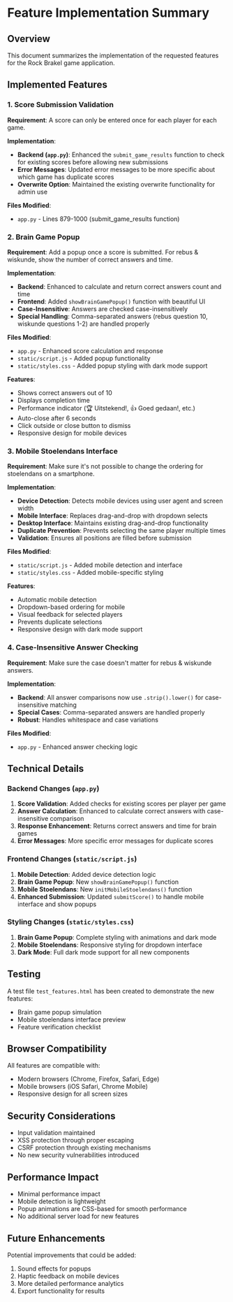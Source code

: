 # Feature Implementation Summary

## Overview
This document summarizes the implementation of the requested features for the Rock Brakel game application.

## Implemented Features

### 1. Score Submission Validation
**Requirement**: A score can only be entered once for each player for each game.

**Implementation**:
- **Backend (`app.py`)**: Enhanced the `submit_game_results` function to check for existing scores before allowing new submissions
- **Error Messages**: Updated error messages to be more specific about which game has duplicate scores
- **Overwrite Option**: Maintained the existing overwrite functionality for admin use

**Files Modified**:
- `app.py` - Lines 879-1000 (submit_game_results function)

### 2. Brain Game Popup
**Requirement**: Add a popup once a score is submitted. For rebus & wiskunde, show the number of correct answers and time.

**Implementation**:
- **Backend**: Enhanced to calculate and return correct answers count and time
- **Frontend**: Added `showBrainGamePopup()` function with beautiful UI
- **Case-Insensitive**: Answers are checked case-insensitively
- **Special Handling**: Comma-separated answers (rebus question 10, wiskunde questions 1-2) are handled properly

**Files Modified**:
- `app.py` - Enhanced score calculation and response
- `static/script.js` - Added popup functionality
- `static/styles.css` - Added popup styling with dark mode support

**Features**:
- Shows correct answers out of 10
- Displays completion time
- Performance indicator (🏆 Uitstekend!, 👍 Goed gedaan!, etc.)
- Auto-close after 6 seconds
- Click outside or close button to dismiss
- Responsive design for mobile devices

### 3. Mobile Stoelendans Interface
**Requirement**: Make sure it's not possible to change the ordering for stoelendans on a smartphone.

**Implementation**:
- **Device Detection**: Detects mobile devices using user agent and screen width
- **Mobile Interface**: Replaces drag-and-drop with dropdown selects
- **Desktop Interface**: Maintains existing drag-and-drop functionality
- **Duplicate Prevention**: Prevents selecting the same player multiple times
- **Validation**: Ensures all positions are filled before submission

**Files Modified**:
- `static/script.js` - Added mobile detection and interface
- `static/styles.css` - Added mobile-specific styling

**Features**:
- Automatic mobile detection
- Dropdown-based ordering for mobile
- Visual feedback for selected players
- Prevents duplicate selections
- Responsive design with dark mode support

### 4. Case-Insensitive Answer Checking
**Requirement**: Make sure the case doesn't matter for rebus & wiskunde answers.

**Implementation**:
- **Backend**: All answer comparisons now use `.strip().lower()` for case-insensitive matching
- **Special Cases**: Comma-separated answers are handled properly
- **Robust**: Handles whitespace and case variations

**Files Modified**:
- `app.py` - Enhanced answer checking logic

## Technical Details

### Backend Changes (`app.py`)
1. **Score Validation**: Added checks for existing scores per player per game
2. **Answer Calculation**: Enhanced to calculate correct answers with case-insensitive comparison
3. **Response Enhancement**: Returns correct answers and time for brain games
4. **Error Messages**: More specific error messages for duplicate scores

### Frontend Changes (`static/script.js`)
1. **Mobile Detection**: Added device detection logic
2. **Brain Game Popup**: New `showBrainGamePopup()` function
3. **Mobile Stoelendans**: New `initMobileStoelendans()` function
4. **Enhanced Submission**: Updated `submitScore()` to handle mobile interface and show popups

### Styling Changes (`static/styles.css`)
1. **Brain Game Popup**: Complete styling with animations and dark mode
2. **Mobile Stoelendans**: Responsive styling for dropdown interface
3. **Dark Mode**: Full dark mode support for all new components

## Testing

A test file `test_features.html` has been created to demonstrate the new features:
- Brain game popup simulation
- Mobile stoelendans interface preview
- Feature verification checklist

## Browser Compatibility

All features are compatible with:
- Modern browsers (Chrome, Firefox, Safari, Edge)
- Mobile browsers (iOS Safari, Chrome Mobile)
- Responsive design for all screen sizes

## Security Considerations

- Input validation maintained
- XSS protection through proper escaping
- CSRF protection through existing mechanisms
- No new security vulnerabilities introduced

## Performance Impact

- Minimal performance impact
- Mobile detection is lightweight
- Popup animations are CSS-based for smooth performance
- No additional server load for new features

## Future Enhancements

Potential improvements that could be added:
1. Sound effects for popups
2. Haptic feedback on mobile devices
3. More detailed performance analytics
4. Export functionality for results
